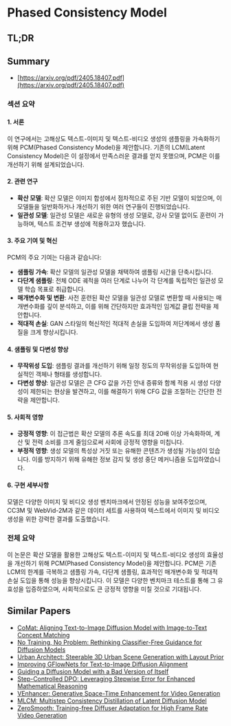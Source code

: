 # Phased Consistency Model
## TL;DR
## Summary
- [https://arxiv.org/pdf/2405.18407.pdf](https://arxiv.org/pdf/2405.18407.pdf)

### 섹션 요약

#### 1. 서론
이 연구에서는 고해상도 텍스트-이미지 및 텍스트-비디오 생성의 샘플링을 가속화하기 위해 PCM(Phased Consistency Model)을 제안합니다. 기존의 LCM(Latent Consistency Model)은 이 설정에서 만족스러운 결과를 얻지 못했으며, PCM은 이를 개선하기 위해 설계되었습니다.

#### 2. 관련 연구
- **확산 모델**: 확산 모델은 이미지 합성에서 점차적으로 주된 기반 모델이 되었으며, 이 모델들을 일반화하거나 개선하기 위한 여러 연구들이 진행되었습니다.
- **일관성 모델**: 일관성 모델은 새로운 유형의 생성 모델로, 강사 모델 없이도 훈련이 가능하며, 텍스트 조건부 생성에 적용하고자 했습니다.

#### 3. 주요 기여 및 혁신
PCM의 주요 기여는 다음과 같습니다:
- **샘플링 가속**: 확산 모델의 일관성 모델을 채택하여 샘플링 시간을 단축시킵니다.
- **다단계 샘플링**: 전체 ODE 궤적을 여러 단계로 나누어 각 단계를 독립적인 일관성 모델 학습 목표로 취급합니다.
- **매개변수화 및 변환**: 사전 훈련된 확산 모델을 일관성 모델로 변환할 때 사용되는 매개변수화를 깊이 분석하고, 이를 위해 간단하지만 효과적인 임계값 클립 전략을 제안합니다.
- **적대적 손실**: GAN 스타일의 혁신적인 적대적 손실을 도입하여 저단계에서 생성 품질을 크게 향상시킵니다.

#### 4. 샘플링 및 다변성 향상
- **무작위성 도입**: 샘플링 결과를 개선하기 위해 일정 정도의 무작위성을 도입하여 현실적인 객체나 형태를 생성합니다.
- **다변성 향상**: 일관성 모델은 큰 CFG 값을 가진 안내 증류와 함께 적용 시 생성 다양성이 제한되는 현상을 발견하고, 이를 해결하기 위해 CFG 값을 조절하는 간단한 전략을 제안합니다.

#### 5. 사회적 영향
- **긍정적 영향**: 이 접근법은 확산 모델의 추론 속도를 최대 20배 이상 가속화하여, 계산 및 전력 소비를 크게 줄임으로써 사회에 긍정적 영향을 미칩니다.
- **부정적 영향**: 생성 모델의 특성상 거짓 또는 유해한 콘텐츠가 생성될 가능성이 있습니다. 이를 방지하기 위해 유해한 정보 감지 및 생성 중단 메커니즘을 도입하였습니다.

#### 6. 구현 세부사항
모델은 다양한 이미지 및 비디오 생성 벤치마크에서 안정된 성능을 보여주었으며, CC3M 및 WebVid-2M과 같은 데이터 세트를 사용하여 텍스트에서 이미지 및 비디오 생성을 위한 강력한 결과를 도출했습니다.


### 전체 요약

이 논문은 확산 모델을 활용한 고해상도 텍스트-이미지 및 텍스트-비디오 생성의 효율성을 개선하기 위해 PCM(Phased Consistency Model)을 제안합니다. PCM은 기존 LCM의 한계를 극복하고 샘플링 가속, 다단계 샘플링, 효과적인 매개변수화 및 적대적 손실 도입을 통해 성능을 향상시킵니다. 이 모델은 다양한 벤치마크 테스트를 통해 그 유효성을 입증하였으며, 사회적으로도 큰 긍정적 영향을 미칠 것으로 기대됩니다.

## Similar Papers
- [CoMat: Aligning Text-to-Image Diffusion Model with Image-to-Text Concept Matching](2404.03653.md)
- [No Training, No Problem: Rethinking Classifier-Free Guidance for Diffusion Models](2407.02687.md)
- [Urban Architect: Steerable 3D Urban Scene Generation with Layout Prior](2404.06780.md)
- [Improving GFlowNets for Text-to-Image Diffusion Alignment](2406.00633.md)
- [Guiding a Diffusion Model with a Bad Version of Itself](2406.02507.md)
- [Step-Controlled DPO: Leveraging Stepwise Error for Enhanced Mathematical Reasoning](2407.00782.md)
- [VEnhancer: Generative Space-Time Enhancement for Video Generation](2407.07667.md)
- [MLCM: Multistep Consistency Distillation of Latent Diffusion Model](2406.05768.md)
- [ZeroSmooth: Training-free Diffuser Adaptation for High Frame Rate Video Generation](2406.00908.md)
